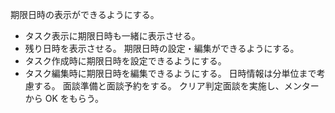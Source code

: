 期限日時の表示ができるようにする。
- タスク表示に期限日時も一緒に表示させる。
- 残り日時を表示させる。
期限日時の設定・編集ができるようにする。
- タスク作成時に期限日時を設定できるようにする。
- タスク編集時に期限日時を編集できるようにする。
日時情報は分単位まで考慮する。
面談準備と面談予約をする。
クリア判定面談を実施し、メンターから OK をもらう。

